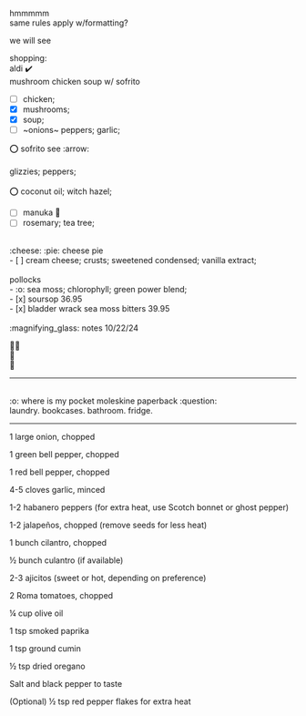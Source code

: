 hmmmmm  
same rules apply w/formatting?

we will see  

shopping:  
aldi :heavy_check_mark: <br>
mushroom chicken soup w/ sofrito
- [ ] chicken;
- [x] mushrooms;
- [x] soup;
- [ ] ~onions~ peppers; garlic;

:o: sofrito see :arrow: <br><br>
glizzies; peppers;<br><br>
:o: coconut oil; witch hazel;
<br>
- [ ] manuka :honey_pot:
- [ ] rosemary; tea tree;<br>
<br>
:cheese: :pie: cheese pie<br>
- [ ] cream cheese; crusts; sweetened condensed; vanilla extract;
<br><br>
pollocks <br>
- :o: sea moss; chlorophyll; green power blend;<br>
- [x] soursop 36.95<br>
- [x] bladder wrack sea moss bitters 39.95
<br><br>
:magnifying_glass: notes 10/22/24 

:lotus_position_man:<br>
:book:<br>
:white_heart:<br>
<hr><br>
:o: where is my pocket moleskine paperback :question: <br>
laundry. bookcases. bathroom. fridge. 
<hr>
1 large onion, chopped

1 green bell pepper, chopped

1 red bell pepper, chopped

4-5 cloves garlic, minced

1-2 habanero peppers (for extra heat, use Scotch bonnet or ghost pepper)

1-2 jalapeños, chopped (remove seeds for less heat)

1 bunch cilantro, chopped

½ bunch culantro (if available)

2-3 ajicitos (sweet or hot, depending on preference)

2 Roma tomatoes, chopped

¼ cup olive oil

1 tsp smoked paprika

1 tsp ground cumin

½ tsp dried oregano

Salt and black pepper to taste

(Optional) ½ tsp red pepper flakes for extra heat


